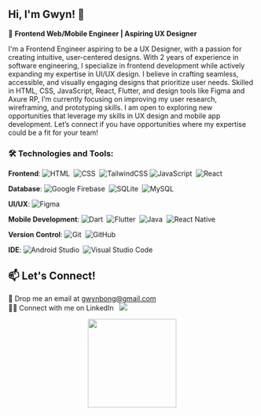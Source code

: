 ## Hi, I'm Gwyn! 👋 </br>

🚀 **Frontend Web/Mobile Engineer | Aspiring UX Designer**

I'm a Frontend Engineer aspiring to be a UX Designer, with a passion for creating intuitive, user-centered designs. With 2 years of experience in software engineering, I specialize in frontend development while actively expanding my expertise in UI/UX design. I believe in crafting seamless, accessible, and visually engaging designs that prioritize user needs. Skilled in HTML, CSS, JavaScript, React, Flutter, and design tools like Figma and Axure RP, I’m currently focusing on improving my user research, wireframing, and prototyping skills. I am open to exploring new opportunities that leverage my skills in UX design and mobile app development. Let’s connect if you have opportunities where my expertise could be a fit for your team!

### 🛠 Technologies and Tools:
**Frontend**: 
![HTML](https://img.shields.io/badge/-HTML-05122A?style=flat&logo=HTML5)&nbsp;
![CSS](https://img.shields.io/badge/-CSS-05122A?style=flat&logo=CSS3&logoColor=1572B6)&nbsp;
![TailwindCSS](https://img.shields.io/badge/TailwindCSS-%2338B2AC.svg?style=flat-square&logo=tailwind-css&logoColor=white)
![JavaScript](https://img.shields.io/badge/-JavaScript-05122A?style=flat&logo=JavaScript)&nbsp;
![React](https://img.shields.io/badge/React-JS-blue?style=flat-square&logo=react)

**Database**:
![Google Firebase](https://img.shields.io/badge/-Google%20Firebase-05122A?style=flat&logo=firebase)&nbsp;
![SQLite](https://img.shields.io/badge/-SQLite-05122A?style=flat&logo=sqlite&logoColor=007ACC)&nbsp;
![MySQL](https://img.shields.io/badge/-MySQL-05122A?style=flat&logo=mySQL)&nbsp;

**UI/UX**:
![Figma](https://img.shields.io/badge/Figma-Design-orange?style=flat-square&logo=figma)

**Mobile Development**:
![Dart](https://img.shields.io/badge/-Dart-05122A?style=flat&logo=Dart&logoColor=007ACC)&nbsp;
![Flutter](https://img.shields.io/badge/-Flutter-05122A?style=flat&logo=Flutter&logoColor=007ACC)&nbsp;
![Java](https://img.shields.io/badge/-Java-05122A?style=flat&logo=Java&logoColor=FFA518)&nbsp;
![React Native](https://img.shields.io/badge/React_Native-05122A?style=flat&logo=react&logoColor=61DAFB)&nbsp;

**Version Control**:
![Git](https://img.shields.io/badge/-Git-05122A?style=flat&logo=git)&nbsp;
![GitHub](https://img.shields.io/badge/-GitHub-05122A?style=flat&logo=github)&nbsp;

**IDE**:
![Android Studio](https://img.shields.io/badge/-Android%20Studio-05122A?style=flat&logo=android-studio)&nbsp;
![Visual Studio Code](https://img.shields.io/badge/-Visual%20Studio%20Code-05122A?style=flat&logo=visual-studio-code&logoColor=007ACC)&nbsp;


## 📫 Let's Connect!
📧 Drop me an email at gwynbong@gmail.com <br>
🤝🏻 Connect with me on LinkedIn &nbsp; <a href="https://linkedin.com/in/gwyn-bxm"><img src="https://img.shields.io/badge/-Gwyn%20Bong-0077B5?style=flat&logo=Linkedin&logoColor=white"/></a>

<p align="center">
<a href="https://github.com/gwynbxm">
  <img height="180em" src="https://github-readme-stats-eight-theta.vercel.app/api/top-langs/?username=gwynbxm&layout=compact&langs_count=8&theme=dracula"/>
</a>
</p>

